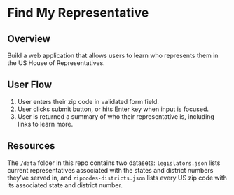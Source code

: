 # Find My Representative

## Overview

Build a web application that allows users to learn who represents them in the US House of Representatives.

## User Flow

1. User enters their zip code in validated form field.
1. User clicks submit button, or hits Enter key when input is focused.
1. User is returned a summary of who their representative is, including links to learn more.

## Resources

The `/data` folder in this repo contains two datasets: `legislators.json` lists current representatives associated with the states and district numbers they've served in, and `zipcodes-districts.json` lists every US zip code with its associated state and district number.
